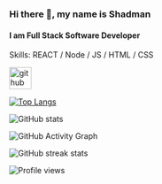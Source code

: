 ### Hi there 👋, my name is Shadman
#### I am Full Stack Software Developer

Skills: REACT / Node / JS / HTML / CSS



[<img src='https://cdn.jsdelivr.net/npm/simple-icons@3.0.1/icons/github.svg' alt='github' height='40'>](https://github.com/shadmanhere)  

[![Top Langs](https://github-readme-stats.vercel.app/api/top-langs/?username=shadmanhere)](https://github.com/anuraghazra/github-readme-stats)

![GitHub stats](https://github-readme-stats.vercel.app/api?username=shadmanhere&show_icons=true&count_private=true)  

![GitHub Activity Graph](https://activity-graph.herokuapp.com/graph?username=shadmanhere)  

![GitHub streak stats](https://github-readme-streak-stats.herokuapp.com/?user=shadmanhere)  

![Profile views](https://gpvc.arturio.dev/shadmanhere)  
